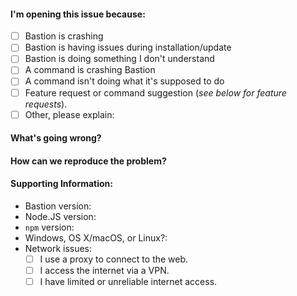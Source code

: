 #### I'm opening this issue because:
<!--
    Put an X between the brackets on the following lines if a statement is true.
-->

  - [ ] Bastion is crashing
  - [ ] Bastion is having issues during installation/update
  - [ ] Bastion is doing something I don't understand
  - [ ] A command is crashing Bastion
  - [ ] A command isn't doing what it's supposed to do
  - [ ] Feature request or command suggestion (_see below for feature requests_).
  - [ ] Other, please explain:

#### What's going wrong?
<!--
    A simple description of what's the issue.
-->

#### How can we reproduce the problem?
<!--
    A complete description of how to reproduce the problem.
-->

#### Supporting Information:
<!--
    Only required if you're hosting Bastion yourself.
-->
 - Bastion version:
 - Node.JS version:
 - `npm` version:
 - Windows, OS X/macOS, or Linux?:
 - Network issues:
   - [ ] I use a proxy to connect to the web.
   - [ ] I access the internet via a VPN.
   - [ ] I have limited or unreliable internet access.

<!--
    Thank you for contributing to Bastion! Please review this checklist
    before submitting your issue.

    - Participation in this open source project is subject to Bastion's Code of Conduct:
      https://github.com/TheBastionBot/Bastion/blob/master/.github/CODE_OF_CONDUCT.md
-->


<!--
    Feature Requests

    For feature requests, delete everything above this section and uncomment the
    section following this one.
    But first, review the existing feature requests and make sure there isn't one
    that already describes the feature you'd like to see added.
-->

<!--

#### What's the feature?

#### Please describe the feature in detail, how it will work, etc.?

#### How will this feature help you or your community or the users of Discord in general?

#### Is this feature similar to an existing feature?

#### Is this a feature you would like to implement, with support from the Bastion Bot team?

-->
